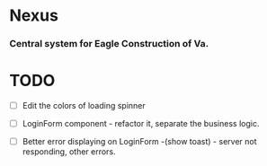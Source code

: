 # Nexus

### Central system for Eagle Construction of Va.

# TODO

- [ ] Edit the colors of loading spinner
- [ ] LoginForm component - refactor it, separate the business logic.
- [ ] Better error displaying on LoginForm -(show toast) - server not responding, other errors.

